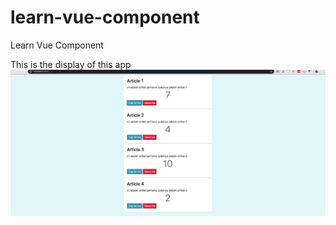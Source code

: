 # learn-vue-component
Learn Vue Component

This is the display of this app
<img src="pict1.png"></img>

